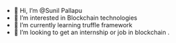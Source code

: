- 👋 Hi, I’m @Sunil Pallapu
- 👀 I’m interested in Blockchain technologies
- 🌱 I’m currently learning truffle framework
- 💞️ I’m looking to get an internship or job in blockchain .


<!---
SunilSushan/SunilSushan is a ✨ special ✨ repository because its `README.md` (this file) appears on your GitHub profile.
You can click the Preview link to take a look at your changes.
--->
